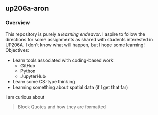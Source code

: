 ## up206a-aron
### Overview
This repository is purely a _learning endeavor_. I aspire to follow the directions for some assignments as shared with students interested in UP206A. I don't know what will happen, but I hope some learning!
Objectives:
* Learn tools associated with coding-based work
  * GitHub
  * Python
  * JupyterHub
* Learn some CS-type thinking
* Learning something about spatial data (if I get that far)

I am curious about
> Block Quotes
> and how they are formatted

